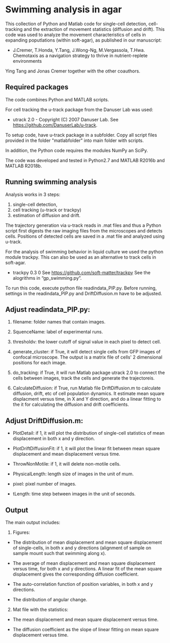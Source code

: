# Swimming analysis in agar

This collection of Python and Matlab code for single-cell detection, cell-tracking and the extraction of movement statistics (diffusion and drift). This code was used to analyze the movement characteristics of cells in expanding poputlations (within soft-agar), as published in our manuscript:

- J.Cremer, T.Honda, Y.Tang, J.Wong-Ng, M.Vergassola, T.Hwa. Chemotaxis as a navigation strategy to thrive in nutrient-replete environments

Ying Tang and Jonas Cremer together with the other coauthors.

## Required packages

The code combines Python and MATLAB scripts.

For cell tracking the u-track package from the Danuser Lab was used:

- utrack 2.0 - Copyright (C) 2007 Danuser Lab. See https://github.com/DanuserLab/u-track.

To setup code, have u-track package in a subfolder. Copy all script files provided in the folder "matlabfolder" into main folder with scripts.

In addition, the Python code requires the modules NumPy an SciPy. 

The code was developed and tested in Python2.7 and MATLAB R2016b and MATLAB R2018b.

## Running swimming analysis

Analysis works in 3 steps:
1. single-cell detection, 
2. cell tracking (u-track or trackpy)
3. estimation of diffusion and drift. 

The trajectory generation via u-track reads in .mat files and thus a Python script first digests the raw imaging files from the microscopes and detects cells. Positions of detected cells are saved in a .mat file and analyzed using u-track. 

For the analysis of swimming behavior in liquid culture we used the python module trackpy. This can also be used as an alternative to track cells in soft-agar. 
- trackpy 0.3 0  See https://github.com/soft-matter/trackpy
See the alogrithms in “gp_swimming.py”.

To run this code, execute python file readindata_PIP.py. Before running, settings in the readindata_PIP.py and DriftDiffusion.m have to be adjusted.

## Adjust readindata_PIP.py:

1. filename: folder names that contain images.

2. SquenceName: label of experimental runs.

3. thresholdv: the lower cutoff of signal value in each pixel to detect cell. 

4. generate_cluster: if True, it will detect single cells from GFP images of 
confocal microscope. The output is a matrix file of cells' 2 dimensional 
positions for each image. 

5. do_tracking: if True, it will run Matlab package utrack 2.0 to connect 
the cells between images, track the cells and generate the trajectoreis.

6. CalculateDiffusion: if True, run Matlab file DriftDiffusion.m to calculate 
diffusion, drift, etc of cell population dynamics. It estimate mean square 
displacment versus time, in X and Y direction, and do a linear fitting to the it 
for calculating the diffusion and drift coefficients.

## Adjust DriftDiffusion.m:

- PlotDetail: if 1, it will plot the distribution of single-cell statistics of mean 
displacement in both x and y direction.

- PlotDriftDiffusionFit: if 1, it will plot the linear fit between mean square 
displacement and mean displacement versus time.

- ThrowNonMotile: if 1, it will delete non-motile cells. 

- PhysicalLength: length size of images in the unit of mum.

- pixel: pixel number of images.

- tLength: time step between images in the unit of seconds.


## Output

The main output includes:

1. Figures:

- The distribution of mean displacement and mean square displacement 
of single-cells, in both x and y directions (alignment of sample on sample mount such that swimming along x).

- The average of mean displacement and mean square displacement versus
time, for both x and y directions. A linear fit of the mean square displacement gives the corresponding diffusion coefficient.

- The auto-correlation function of position variables, in both x and y directions. 

- The distribution of angular change. 

2. Mat file with the statistics:

- The mean displacement and mean square displacement versus time.

- The diffusion coefficient as the slope of linear fitting on mean square 
displacement versus time.


